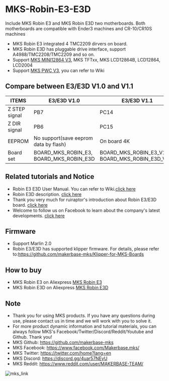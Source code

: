 # MKS-Robin-E3-E3D
Include MKS Robin E3 and MKS Robin E3D two motherboards. Both motherboards are compatible with Ender3 machines and CR-10/CR10S machines
- MKS Robin E3 integrated 4 TMC2209 dirvers on board.
- MKS Robin E3D has pluggable drive interface, support A4988/TMC2208/TMC2209 and so on.
- Support [MKS MINI12864 V3](https://makerbase.aliexpress.com/store/group/LCD/1047297_516922172.html), MKS TFTxx, MKS LCD12864B, LCD12864, LCD2004
- Support [MKS PWC V3](https://www.aliexpress.com/item/32853300039.html), you can refer to Wiki

## Compare between E3/E3D V1.0 and V1.1
| ITEMS      |  E3/E3D V1.0  | E3/E3D V1.1 |
|------------|--------------------|--------------------|
| Z STEP signal | PB7 | PC14 |
| Z DIR signal | PB6 | PC15 |
| EEPROM | No support(save eeprom data by flash) | On board 4K |
| Board set | BOARD_MKS_ROBIN_E3, BOARD_MKS_ROBIN_E3D | BOARD_MKS_ROBIN_E3_V1_1, BOARD_MKS_ROBIN_E3D_V1_1 |

## Related tutorials and Notice
- Robin E3 E3D User Manual. You can refer to Wiki.[click here](https://github.com/makerbase-mks/MKS-Robin-E3-E3D/wiki)
- Robin E3D description. [click here](https://www.youtube.com/watch?v=_x1TzdqGZdo&feature=youtu.be&tdsourcetag=s_pctim_aiomsg)
- Thank you very much for ruiraptor's introduction about Robin E3/E3D board. [click here](https://www.youtube.com/watch?v=k9A8JYxBvqE)
- Welcome to follow us on Facebook to learn about the company's latest developments. [click here](https://www.facebook.com/Makerbase.mks/)

## Firmware 
- Support Marlin 2.0 
- Robin E3/E3D has supported klipper firmware. For details, please refer to:https://github.com/makerbase-mks/Klipper-for-MKS-Boards

## How to buy
- MKS Robin E3 on Aliexpress  [MKS Robin E3](https://www.aliexpress.com/item/1005002618890320.html)
- MKS Robin E3D on Aliexpress  [MKS Robin E3D](https://www.aliexpress.com/item/4000781744682.html)

## Note
- Thank you for using MKS products. If you have any questions during use, please contact us in time and we will work with you to solve it.
- For more product dynamic information and tutorial materials, you can always follow MKS's Facebook/Twitter/Discord/Reddit/Youtube and Github. Thank you!
- MKS Github: https://github.com/makerbase-mks  
- MKS Facebook: https://www.facebook.com/Makerbase.mks/  
- MKS Twitter: https://twitter.com/home?lang=en  
- MKS Discord: https://discord.gg/4uar57NEyU
- MKS Reddit: https://www.reddit.com/user/MAKERBASE-TEAM/ 


![mks_link](https://user-images.githubusercontent.com/12979070/149611613-c0288d8a-7e21-4163-b53e-fdc54c66bbef.png)
